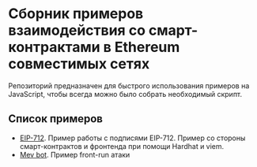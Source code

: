 # Сборник примеров взаимодействия со смарт-контрактами в Ethereum совместимых сетях

Репозиторий предназначен для быстрого использования примеров на JavaScript, чтобы всегда можно было собрать необходимый скрипт.

## Список примеров
  - [EIP-712](./EIP-712/README.md). Пример работы с подписями EIP-712. Пример со стороны смарт-контрактов и фронтенда при помощи Hardhat и viem.
  - [Mev bot](./mev-bot/README.md). Пример front-run атаки
